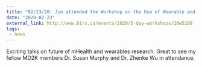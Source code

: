 ```yaml
---
title: "02/23/20: Jim attended the Workshop on the Use of Wearable and Implantable Devices in Health Research @ BIRS (Banff, Canada)"
date: "2020-02-23"
external_link: http://www.birs.ca/events/2020/5-day-workshops/20w5109
tags:
 - news
---
```

Exciting talks on future of mHealth and wearables research. Great to see my fellow MD2K members Dr. Susan Murphy and Dr. Zhenke Wu in attendance.
